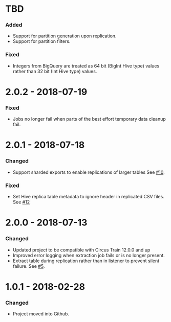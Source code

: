# TBD
### Added
* Support for partition generation upon replication.
* Support for partition filters.
### Fixed
* Integers from BigQuery are treated as 64 bit (BigInt Hive type) values rather than 32 bit (Int Hive type) values.


# 2.0.2 - 2018-07-19
### Fixed
* Jobs no longer fail when parts of the best effort temporary data cleanup fail.

# 2.0.1 - 2018-07-18
### Changed
* Support sharded exports to enable replications of larger tables See [#10](https://github.com/HotelsDotCom/circus-train-bigquery/issues/10).
### Fixed
* Set Hive replica table metadata to ignore header in replicated CSV files. See [#12](https://github.com/HotelsDotCom/circus-train-bigquery/issues/12)


# 2.0.0 - 2018-07-13
### Changed
* Updated project to be compatible with Circus Train 12.0.0 and up
* Improved error logging when extraction job fails or is no longer present.
* Extract table during replication rather than in listener to prevent silent failure. See [#5](https://github.com/HotelsDotCom/circus-train-bigquery/issues/5).

# 1.0.1 - 2018-02-28
### Changed
* Project moved into Github.
